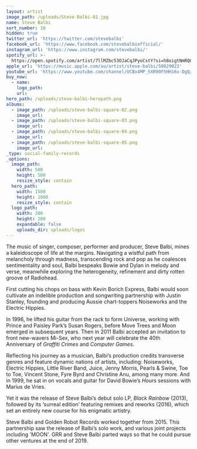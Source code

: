 ```yaml
---
layout: artist
image_path: /uploads/Steve-Balbi-01.jpg
name: Steve Balbi
sort_number: 10
hidden: true
twitter_url: 'https://twitter.com/stevebalbi'
facebook_url: 'https://www.facebook.com/stevebalbiofficial/'
instagram_url: 'https://www.instagram.com/stevebalbi/'
spotify_url: >-
  https://open.spotify.com/artist/7llMZbc53OJaCqJPyoCstY?si=h8oigtNmRQCOtyXh5FiOjw
apple_url: 'https://music.apple.com/au/artist/steve-balbi/58029023'
youtube_url: 'https://www.youtube.com/channel/UCBx4MP_5XR90F5HH16x-DgQ/feed'
buy_now:
  - name:
    logo_path:
    url:
hero_path: /uploads/steve-balbi-heropath.png
albums:
  - image_path: /uploads/steve-balbi-square-02.png
    image_url:
  - image_path: /uploads/steve-balbi-square-03.png
    image_url:
  - image_path: /uploads/steve-balbi-square-04.png
    image_url:
  - image_path: /uploads/steve-balbi-square-05.png
    image_url:
_type: social-family-records
_options:
  image_path:
    width: 500
    height: 500
    resize_style: contain
  hero_path:
    width: 1500
    height: 1000
    resize_style: contain
  logo_path:
    width: 200
    height: 200
    expandable: false
    uploads_dir: uploads/logos
---
```


The music of singer, composer, performer and producer, Steve Balbi, mines a kaleidoscope of life at the margins. Navigating a wistful path from melancholy through madness, transcending rock and pop as he coalesces sentimentality and soul, Balbi bespeaks Bowie and Dylan in melody and verse, meanwhile exploring the heterogeneity, refinement and dirty rotten groove of Radiohead.&nbsp;

First cutting his chops on bass with Kevin Borich Express, Balbi would soon cultivate an indelible production and songwriting partnership with Justin Stanley, founding and producing Aussie chart-toppers Noiseworks and the Electric Hippies.&nbsp;

In 1996, he lifted his guitar from the rack to form Universe, working with Prince and Paisley Park’s Susan Rogers, before Move Trees and Moon emerged in subsequent years. Then in 2011 Balbi accepted an invitation to front new-wavers Mi-Sex, who next year will celebrate the 40th Anniversary of *Graffiti Crimes* and *Computer Games*.&nbsp;

Reflecting his journey as a musician, Balbi’s production credits transverse genres and feature dynamic nations of artists, including: Noiseworks, Electric Hippies, Little River Band, Juice, Jenny Morris, Pearls & Swine, Toe to Toe, Vincent Stone, Fyre Byrd and Christine Anu, among many more. And in 1999, he sat in on vocals and guitar for David Bowie’s *Hours* sessions with Marius de Vries.&nbsp; &nbsp;

Yet it was the release of Steve Balbi’s debut solo LP, *Black Rainbow* (2013), followed by its ‘surreal edition’ featuring remixes and reworks (2016), which set an entirely new course for his enigmatic artistry.

Steve Balbi and Golden Robot Records worked together from 2015. This partnership saw the release of Balbi’s solo work, and various joint projects including 'MOON'. GRR and Steve Balbi parted ways so that he could pursue other ventures at the end of 2019.